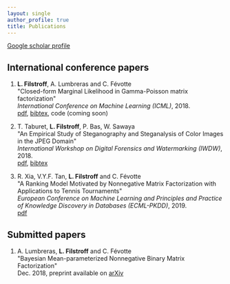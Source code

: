 ```yaml
---
layout: single
author_profile: true
title: Publications
---
```


[Google scholar profile](https://scholar.google.fr/citations?user=fz8rPgUAAAAJ)

## International conference papers

1. **L. Filstroff**, A. Lumbreras and C. Févotte <br/>
"Closed-form Marginal Likelihood in Gamma-Poisson matrix factorization" <br/>
*International Conference on Machine Learning (ICML)*, 2018. <br/>
[pdf](../pdf/filstroff2018ICML.pdf),
[bibtex](../bib/filstroff2018ICML.bib),
code (coming soon)

2. T. Taburet, **L. Filstroff**, P. Bas, W. Sawaya <br/>
"An Empirical Study of Steganography and Steganalysis of Color Images in the JPEG Domain" <br/>
*International Workshop on Digital Forensics and Watermarking (IWDW)*, 2018. <br/>
[pdf](../pdf/taburet2018IWDW.pdf),
[bibtex](../bib/taburet2018IWDW.bib)

3. R. Xia, V.Y.F. Tan, **L. Filstroff** and C. Févotte <br/>
"A Ranking Model Motivated by Nonnegative Matrix Factorization with Applications to Tennis Tournaments" <br/>
*European Conference on Machine Learning and Principles and Practice of Knowledge Discovery in Databases
(ECML-PKDD)*, 2019. <br/>
[pdf](../pdf/xia2019ECMLPKDD.pdf)

## Submitted papers

1. A. Lumbreras, **L. Filstroff** and C. Févotte <br/>
"Bayesian Mean-parameterized Nonnegative Binary Matrix Factorization" <br/>
Dec. 2018, preprint available on [arXiv](https://arxiv.org/abs/1812.06866)